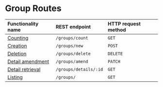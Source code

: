 # Group Routes

| Functionality name                              | REST endpoint         | HTTP request method |
| :---------------------------------------------- | :-------------------- | :------------------ |
| [Counting](./getGroupCount.test.md)             | `/groups/count`       | `GET`               |
| [Creation](./createGroup.test.md)               | `/groups/new`         | `POST`              |
| [Deletion](./deleteGroup.test.md)               | `/groups/delete`      | `DELETE`            |
| [Detail amendment](./amendGroupDetails.test.md) | `/groups/amend`       | `PATCH`             |
| [Detail retrieval](./getGroupDetails.test.md)   | `/groups/details/:id` | `GET`               |
| [Listing](./getGroups.test.md)                  | `/groups/`            | `GET`               |
